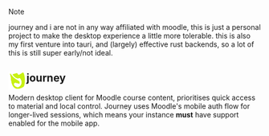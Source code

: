 > [!note]
>  journey and i are not in any way affiliated with moodle, this is just a personal project to make the desktop experience a little more tolerable. this is also my first venture into tauri, and (largely) effective rust backends, so a lot of this is still super early/not ideal.


<h2><img border=0 src=".github/images/journey.png" alt="logo" align="left" width="36px"> journey</h2>

<span>Modern desktop client for Moodle course content, prioritises quick access to material and local control. Journey uses Moodle's mobile auth flow for longer-lived sessions, which means your instance **must** have support enabled for the mobile app.</span>

